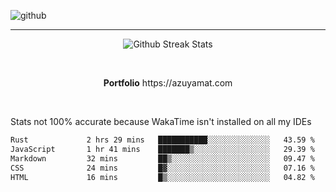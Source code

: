 ![github](https://media.discordapp.net/attachments/881363147364118528/1142610121697021952/background.png?width=1000&height=300)<br>
___
<p align="center">
  <img alt="Github Streak Stats" src="https://streak-stats.demolab.com?user=Azuyamat&theme=transparent&hide_border=true"/>
</p><br>
<p align="center">
      <strong>Portfolio</strong> https://azuyamat.com
</p><br>

Stats not 100% accurate because WakaTime isn't installed on all my IDEs
<!--START_SECTION:waka-->

```txt
Rust             2 hrs 29 mins   ███████████░░░░░░░░░░░░░░   43.59 %
JavaScript       1 hr 41 mins    ███████▒░░░░░░░░░░░░░░░░░   29.39 %
Markdown         32 mins         ██▒░░░░░░░░░░░░░░░░░░░░░░   09.47 %
CSS              24 mins         █▓░░░░░░░░░░░░░░░░░░░░░░░   07.16 %
HTML             16 mins         █▒░░░░░░░░░░░░░░░░░░░░░░░   04.82 %
```

<!--END_SECTION:waka-->
